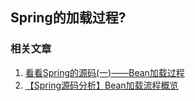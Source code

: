 ## Spring的加载过程?

### 相关文章

1. [看看Spring的源码(一)——Bean加载过程](https://my.oschina.net/gongzili/blog/304101)
2. [【Spring源码分析】Bean加载流程概览](https://www.cnblogs.com/xrq730/p/6285358.html)